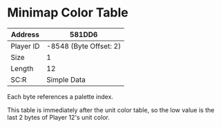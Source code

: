 
#  Minimap Color Table
Address   | 581DD6
----------|-------------
Player ID | -8548 (Byte Offset: 2)
Size 	  | 1
Length 	  | 12
SC:R      | Simple Data

Each byte references a palette index.
This table is immediately after the unit color table, so the low value is the last 2 bytes of Player 12's unit color.
